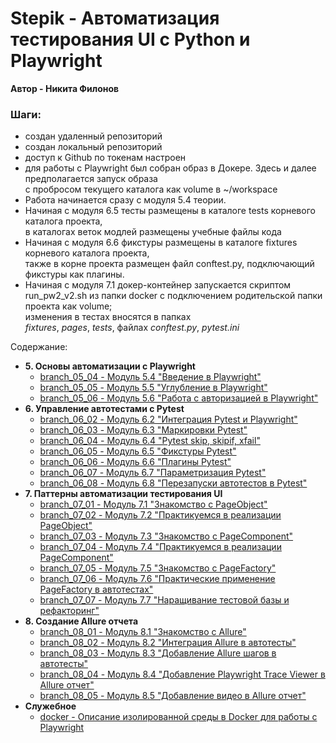 # Stepik - Автоматизация тестирования UI с Python и Playwright
**Автор - Никита Филонов**


### Шаги:
- создан удаленный репозиторий
- создан локальный репозиторий
- доступ к Github по токенам настроен
- для работы с Playwright был собран образ в Докере. Здесь и далее предполагается запуск образа  
с пробросом текущего каталога как volume в ~/workspace
- Работа начинается сразу с модуля 5.4 теории.  
- Начиная с модуля 6.5 тесты размещены в каталоге tests корневого каталога проекта,  
в каталогах веток модлей размещены учебные файлы кода  
- Начиная с модуля 6.6 фикстуры размещены в каталоге fixtures корневого каталога проекта,  
также в корне проекта размещен файл conftest.py, подключающий фикстуры как плагины.
- Начиная с модуля 7.1 докер-контейнер запускается скриптом run_pw2_v2.sh из папки docker с 
подключением родительской папки проекта как volume;  
изменения в тестах вносятся в папках  
*fixtures*, *pages*, *tests*, файлах *conftest.py*, *pytest.ini*

Содержание:  
- **5. Основы автоматизации с Playwright**  
  - [branch_05_04 - Модуль 5.4 "Введение в Playwright"](./branch_05_04/readme.md)
  - [branch_05_05 - Модуль 5.5 "Углубление в Playwright"](./branch_05_05/readme.md)
  - [branch_05_06 - Модуль 5.6 "Работа с авторизацией в Playwright"](./branch_05_06/readme.md)  
- **6. Управление автотестами с Pytest**  
  - [branch_06_02 - Модуль 6.2 "Интеграция Pytest и Playwright"](./branch_06_02/readme.md)
  - [branch_06_03 - Модуль 6.3 "Маркировки Pytest"](./branch_06_03/readme.md)
  - [branch_06_04 - Модуль 6.4 "Pytest skip, skipif, xfail"](./branch_06_04/readme.md)
  - [branch_06_05 - Модуль 6.5 "Фикстуры Pytest"](./branch_06_05/readme.md)
  - [branch_06_06 - Модуль 6.6 "Плагины Pytest"](./branch_06_06/readme.md)
  - [branch_06_07 - Модуль 6.7 "Параметризация Pytest"](./branch_06_07/readme.md)
  - [branch_06_08 - Модуль 6.8 "Перезапуски автотестов в Pytest"](./branch_06_08/readme.md)  
- **7. Паттерны автоматизации тестирования UI**  
  - [branch_07_01 - Модуль 7.1 "Знакомство с PageObject"](./branch_07_01/readme.md)
  - [branch_07_02 - Модуль 7.2 "Практикуемся в реализации PageObject"](./branch_07_02/readme.md)
  - [branch_07_03 - Модуль 7.3 "Знакомство с PageComponent"](./branch_07_03/readme.md)
  - [branch_07_04 - Модуль 7.4 "Практикуемся в реализации PageComponent"](./branch_07_04/readme.md)
  - [branch_07_05 - Модуль 7.5 "Знакомство с PageFactory"](./branch_07_05/readme.md)
  - [branch_07_06 - Модуль 7.6 "Практические применение PageFactory в автотестах"](./branch_07_06/readme.md)
  - [branch_07_07 - Модуль 7.7 "Наращивание тестовой базы и рефакторинг"](./branch_07_07/readme.md)
- **8. Создание Allure отчета**
  - [branch_08_01 - Модуль 8.1 "Знакомство с Allure"](./branch_08_01/readme.md)
  - [branch_08_02 - Модуль 8.2 "Интеграция Allure в автотесты"](./branch_08_02/readme.md)
  - [branch_08_03 - Модуль 8.3 "Добавление Allure шагов в автотесты"](./branch_08_03/readme.md)
  - [branch_08_04 - Модуль 8.4 "Добавление Playwright Trace Viewer в Allure отчет"](./branch_08_04/readme.md)
  - [branch_08_05 - Модуль 8.5 "Добавление видео в Allure отчет"](./branch_08_05/readme.md)
- **Служебное**
  - [docker - Описание изолированной среды в Docker для работы с Playwright](./docker/readme.md)
